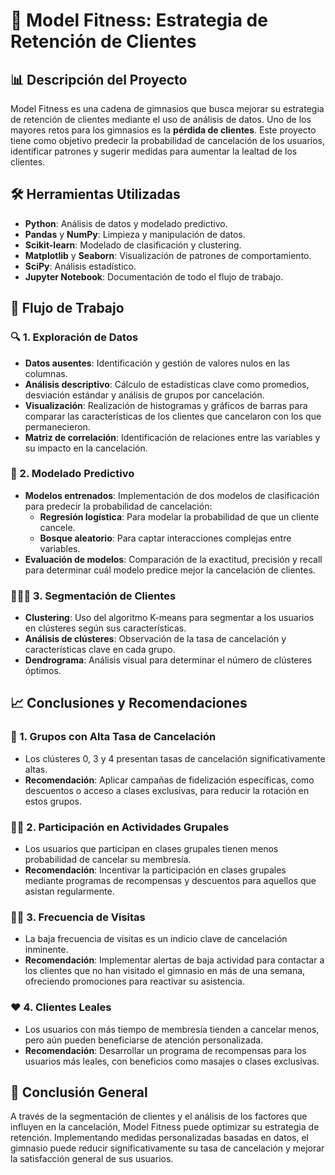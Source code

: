 # 💪 Model Fitness: Estrategia de Retención de Clientes

## 📊 Descripción del Proyecto

Model Fitness es una cadena de gimnasios que busca mejorar su estrategia de retención de clientes mediante el uso de análisis de datos. Uno de los mayores retos para los gimnasios es la **pérdida de clientes**. Este proyecto tiene como objetivo predecir la probabilidad de cancelación de los usuarios, identificar patrones y sugerir medidas para aumentar la lealtad de los clientes.

## 🛠️ Herramientas Utilizadas

- **Python**: Análisis de datos y modelado predictivo.
- **Pandas** y **NumPy**: Limpieza y manipulación de datos.
- **Scikit-learn**: Modelado de clasificación y clustering.
- **Matplotlib** y **Seaborn**: Visualización de patrones de comportamiento.
- **SciPy**: Análisis estadístico.
- **Jupyter Notebook**: Documentación de todo el flujo de trabajo.

## 🔄 Flujo de Trabajo

### 🔍 1. Exploración de Datos

- **Datos ausentes**: Identificación y gestión de valores nulos en las columnas.
- **Análisis descriptivo**: Cálculo de estadísticas clave como promedios, desviación estándar y análisis de grupos por cancelación.
- **Visualización**: Realización de histogramas y gráficos de barras para comparar las características de los clientes que cancelaron con los que permanecieron.
- **Matriz de correlación**: Identificación de relaciones entre las variables y su impacto en la cancelación.

### 🤖 2. Modelado Predictivo

- **Modelos entrenados**: Implementación de dos modelos de clasificación para predecir la probabilidad de cancelación:
  - **Regresión logística**: Para modelar la probabilidad de que un cliente cancele.
  - **Bosque aleatorio**: Para captar interacciones complejas entre variables.
- **Evaluación de modelos**: Comparación de la exactitud, precisión y recall para determinar cuál modelo predice mejor la cancelación de clientes.

### 🧑‍🤝‍🧑 3. Segmentación de Clientes

- **Clustering**: Uso del algoritmo K-means para segmentar a los usuarios en clústeres según sus características.
- **Análisis de clústeres**: Observación de la tasa de cancelación y características clave en cada grupo.
- **Dendrograma**: Análisis visual para determinar el número de clústeres óptimos.

## 📈 Conclusiones y Recomendaciones

### 🚨 1. Grupos con Alta Tasa de Cancelación

- Los clústeres 0, 3 y 4 presentan tasas de cancelación significativamente altas.
- **Recomendación**: Aplicar campañas de fidelización específicas, como descuentos o acceso a clases exclusivas, para reducir la rotación en estos grupos.

### 🏋️‍♀️ 2. Participación en Actividades Grupales

- Los usuarios que participan en clases grupales tienen menos probabilidad de cancelar su membresía.
- **Recomendación**: Incentivar la participación en clases grupales mediante programas de recompensas y descuentos para aquellos que asistan regularmente.

### 🚶‍♀️ 3. Frecuencia de Visitas

- La baja frecuencia de visitas es un indicio clave de cancelación inminente.
- **Recomendación**: Implementar alertas de baja actividad para contactar a los clientes que no han visitado el gimnasio en más de una semana, ofreciendo promociones para reactivar su asistencia.

### ❤️ 4. Clientes Leales

- Los usuarios con más tiempo de membresía tienden a cancelar menos, pero aún pueden beneficiarse de atención personalizada.
- **Recomendación**: Desarrollar un programa de recompensas para los usuarios más leales, con beneficios como masajes o clases exclusivas.

## 🎯 Conclusión General

A través de la segmentación de clientes y el análisis de los factores que influyen en la cancelación, Model Fitness puede optimizar su estrategia de retención. Implementando medidas personalizadas basadas en datos, el gimnasio puede reducir significativamente su tasa de cancelación y mejorar la satisfacción general de sus usuarios.
